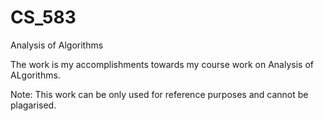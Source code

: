 # CS_583
Analysis of Algorithms


The work is my accomplishments towards my course work on Analysis of ALgorithms.

Note: This work can be only used for reference purposes and cannot be plagarised.